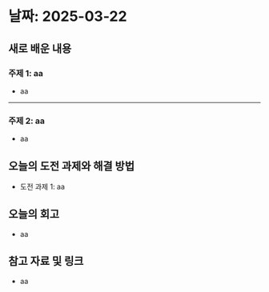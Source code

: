 # 날짜: 2025-03-22

## 새로 배운 내용
### 주제 1: aa
- aa

---

### 주제 2: aa
- aa

## 오늘의 도전 과제와 해결 방법
- 도전 과제 1: aa

## 오늘의 회고
- aa

## 참고 자료 및 링크
- aa

